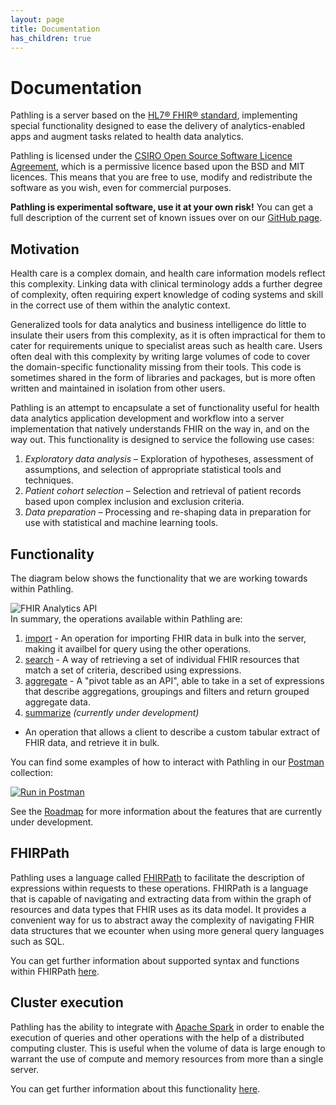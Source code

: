 ```yaml
---
layout: page
title: Documentation
has_children: true
---
```


# Documentation

Pathling is a server based on the
[HL7&reg; FHIR&reg; standard](https://hl7.org/fhir/R4/), implementing special
functionality designed to ease the delivery of analytics-enabled apps and
augment tasks related to health data analytics.

Pathling is licensed under the
[CSIRO Open Source Software Licence Agreement](https://github.com/aehrc/pathling/blob/master/LICENSE),
which is a permissive licence based upon the BSD and MIT licences. This means
that you are free to use, modify and redistribute the software as you wish, even
for commercial purposes.

**Pathling is experimental software, use it at your own risk!** You can get a
full description of the current set of known issues over on our
[GitHub page](https://github.com/aehrc/pathling/issues).

## Motivation

Health care is a complex domain, and health care information models reflect this
complexity. Linking data with clinical terminology adds a further degree of
complexity, often requiring expert knowledge of coding systems and skill in the
correct use of them within the analytic context.

Generalized tools for data analytics and business intelligence do little to
insulate their users from this complexity, as it is often impractical for them
to cater for requirements unique to specialist areas such as health care. Users
often deal with this complexity by writing large volumes of code to cover the
domain-specific functionality missing from their tools. This code is sometimes
shared in the form of libraries and packages, but is more often written and
maintained in isolation from other users.

Pathling is an attempt to encapsulate a set of functionality useful for health
data analytics application development and workflow into a server implementation
that natively understands FHIR on the way in, and on the way out. This
functionality is designed to service the following use cases:

1. _Exploratory data analysis_ – Exploration of hypotheses, assessment of
   assumptions, and selection of appropriate statistical tools and techniques.
2. _Patient cohort selection_ – Selection and retrieval of patient records based
   upon complex inclusion and exclusion criteria.
3. _Data preparation_ – Processing and re-shaping data in preparation for use
   with statistical and machine learning tools.

## Functionality

The diagram below shows the functionality that we are working towards within
Pathling.

<img src="/images/analytics-api.png" 
     srcset="/images/analytics-api@2x.png 2x, /images/analytics-api.png 1x"
     alt="FHIR Analytics API" />  
In summary, the operations available within Pathling are:

1. [import](./import.html) - An operation for importing FHIR data in bulk into
   the server, making it availbel for query using the other operations.
2. [search](./search.html) - A way of retrieving a set of individual FHIR
   resources that match a set of criteria, described using expressions.
3. [aggregate](./aggregate.html) - A "pivot table as an API", able to take in a
   set of expressions that describe aggregations, groupings and filters and
   return grouped aggregate data.
4. [summarize](./roadmap#summarize-operation) _(currently under development)_

- An operation that allows a client to describe a custom tabular extract of FHIR
  data, and retrieve it in bulk.

You can find some examples of how to interact with Pathling in our
[Postman](https://www.getpostman.com/) collection:

<a class="postman-link"
   href="https://documenter.getpostman.com/view/634774/S17rx9Af?version=latest">
<img src="https://run.pstmn.io/button.svg" alt="Run in Postman"/></a>

See the [Roadmap](./roadmap.html) for more information about the features that
are currently under development.

## FHIRPath

Pathling uses a language called
[FHIRPath](https://hl7.org/fhirpath/2018Sep/index.html) to facilitate the
description of expressions within requests to these operations. FHIRPath is a
language that is capable of navigating and extracting data from within the graph
of resources and data types that FHIR uses as its data model. It provides a
convenient way for us to abstract away the complexity of navigating FHIR data
structures that we ecounter when using more general query languages such as SQL.

You can get further information about supported syntax and functions within
FHIRPath [here](./fhirpath).

## Cluster execution

Pathling has the ability to integrate with
[Apache Spark](https://spark.apache.org/) in order to enable the execution of
queries and other operations with the help of a distributed computing cluster.
This is useful when the volume of data is large enough to warrant the use of
compute and memory resources from more than a single server.

You can get further information about this functionality
[here](./deployment.html#apache-spark).
